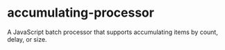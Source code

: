 # accumulating-processor

A JavaScript batch processor that supports accumulating items by count, delay, or size.
